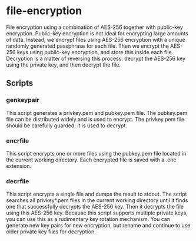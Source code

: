 # file-encryption
File encryption using a combination of AES-256 together with public-key encryption.
Public-key encryption is not ideal for encrypting large amounts of data.
Instead, we encrypt files using AES-256 encryption with a unique randomly generated passphrase for each file.
Then we encrypt the AES-256 keys using public-key encryption, and store this inside each file.
Decryption is a matter of reversing this process: decrypt the AES-256 key using the private key, and then decrypt the file.

## Scripts

### genkeypair
This script generates a privkey.pem and pubkey.pem file.
The pubkey.pem file can be distributed widely and is used to encrypt.
The privkey.pem file should be carefully guarded; it is used to decrypt.

### encrfile
This script encrypts one or more files using the pubkey.pem file located in the current working directory.
Each encrypted file is saved with a .enc extension.

### decrfile
This script encrypts a single file and dumps the result to stdout.
The script searches all privkey*.pem files in the current working directory until it finds one that successfully decrypts the AES-256 key.
Then it decrypts the file using this AES-256 key.
Because this script supports multiple private keys, you can use this as a rudimentary key rotation mechanism.
You can generate new key pairs for new encryption, but rename and continue to use older private key files for decryption.
